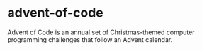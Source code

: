 # advent-of-code
Advent of Code is an annual set of Christmas-themed computer programming challenges that follow an Advent calendar.
